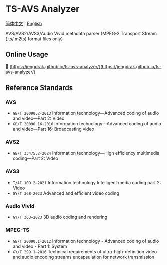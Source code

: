 # TS-AVS Analyzer

[简体中文](README.zh-Hans.md) | [English](README.en.md)

AVS/AVS2/AVS3/Audio Vivid metadata parser (MPEG-2 Transport Stream (.ts/.m2ts) format files only)

## Online Usage

🔗 [https://jengdrak.github.io/ts-avs-analyzer/](https://jengdrak.github.io/ts-avs-analyzer/)

## Reference Standards

### AVS

- `GB/T 20090.2-2013` Information technology―Advanced coding of audio and video―Part 2: Video
- `GB/T 20090.16-2016` Information technology—Advanced coding of audio and video—Part 16: Broadcasting video

### AVS2

- `GB/T 33475.2-2024` Information technology—High efficiency multimedia coding—Part 2: Video

### AVS3

- `T/AI 109.2—2021` Information technology Intelligent media coding part 2: Video
- `GY/T 368-2023` Advanced and efficient video coding

### Audio Vivid

- `GY/T 363—2023` 3D audio coding and rendering

### MPEG-TS
- `GB/T 20090.1-2012` Information technology - Advanced coding of audio and video - Part 1: System
- `GY/T 299.1—2016` Technical requirements of ultra-high-definition video and audio encoding streams encapsulation for network transmission